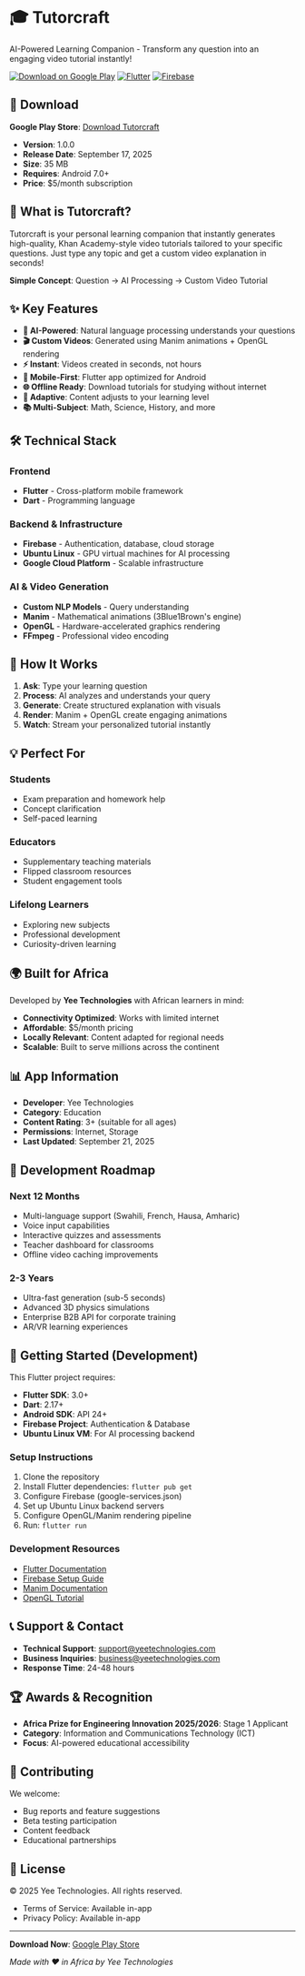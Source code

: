 # 🎓 Tutorcraft

AI-Powered Learning Companion - Transform any question into an engaging video tutorial instantly!

[![Download on Google Play](https://img.shields.io/badge/Google_Play-414141?style=for-the-badge&logo=google-play&logoColor=white)](https://play.google.com/store/apps/details?id=com.yeetechnologies.tutorcraft)
[![Flutter](https://img.shields.io/badge/Flutter-%2302569B.svg?style=for-the-badge&logo=Flutter&logoColor=white)](https://flutter.dev)
[![Firebase](https://img.shields.io/badge/firebase-%23039BE5.svg?style=for-the-badge&logo=firebase)](https://firebase.google.com)

## 📱 Download

**Google Play Store**: [Download Tutorcraft](https://play.google.com/store/apps/details?id=com.yeetechnologies.tutorcraft)

- **Version**: 1.0.0
- **Release Date**: September 17, 2025  
- **Size**: 35 MB
- **Requires**: Android 7.0+
- **Price**: $5/month subscription

## 🚀 What is Tutorcraft?

Tutorcraft is your personal learning companion that instantly generates high-quality, Khan Academy-style video tutorials tailored to your specific questions. Just type any topic and get a custom video explanation in seconds!

**Simple Concept**: Question → AI Processing → Custom Video Tutorial

## ✨ Key Features

- **🧠 AI-Powered**: Natural language processing understands your questions
- **🎬 Custom Videos**: Generated using Manim animations + OpenGL rendering  
- **⚡ Instant**: Videos created in seconds, not hours
- **📱 Mobile-First**: Flutter app optimized for Android
- **🌐 Offline Ready**: Download tutorials for studying without internet
- **🎯 Adaptive**: Content adjusts to your learning level
- **📚 Multi-Subject**: Math, Science, History, and more

## 🛠️ Technical Stack

### Frontend
- **Flutter** - Cross-platform mobile framework
- **Dart** - Programming language

### Backend & Infrastructure  
- **Firebase** - Authentication, database, cloud storage
- **Ubuntu Linux** - GPU virtual machines for AI processing
- **Google Cloud Platform** - Scalable infrastructure

### AI & Video Generation
- **Custom NLP Models** - Query understanding
- **Manim** - Mathematical animations (3Blue1Brown's engine)
- **OpenGL** - Hardware-accelerated graphics rendering
- **FFmpeg** - Professional video encoding

## 🎯 How It Works

1. **Ask**: Type your learning question
2. **Process**: AI analyzes and understands your query  
3. **Generate**: Create structured explanation with visuals
4. **Render**: Manim + OpenGL create engaging animations
5. **Watch**: Stream your personalized tutorial instantly

## 💡 Perfect For

### Students
- Exam preparation and homework help
- Concept clarification  
- Self-paced learning

### Educators  
- Supplementary teaching materials
- Flipped classroom resources
- Student engagement tools

### Lifelong Learners
- Exploring new subjects
- Professional development
- Curiosity-driven learning

## 🌍 Built for Africa

Developed by **Yee Technologies** with African learners in mind:

- **Connectivity Optimized**: Works with limited internet
- **Affordable**: $5/month pricing  
- **Locally Relevant**: Content adapted for regional needs
- **Scalable**: Built to serve millions across the continent

## 📊 App Information

- **Developer**: Yee Technologies
- **Category**: Education
- **Content Rating**: 3+ (suitable for all ages)
- **Permissions**: Internet, Storage
- **Last Updated**: September 21, 2025

## 🚀 Development Roadmap

### Next 12 Months
- Multi-language support (Swahili, French, Hausa, Amharic)
- Voice input capabilities
- Interactive quizzes and assessments
- Teacher dashboard for classrooms
- Offline video caching improvements

### 2-3 Years  
- Ultra-fast generation (sub-5 seconds)
- Advanced 3D physics simulations
- Enterprise B2B API for corporate training
- AR/VR learning experiences

## 🔧 Getting Started (Development)

This Flutter project requires:

- **Flutter SDK**: 3.0+
- **Dart**: 2.17+  
- **Android SDK**: API 24+
- **Firebase Project**: Authentication & Database
- **Ubuntu Linux VM**: For AI processing backend

### Setup Instructions

1. Clone the repository
2. Install Flutter dependencies: `flutter pub get`
3. Configure Firebase (google-services.json)
4. Set up Ubuntu Linux backend servers
5. Configure OpenGL/Manim rendering pipeline
6. Run: `flutter run`

### Development Resources

- [Flutter Documentation](https://docs.flutter.dev/)
- [Firebase Setup Guide](https://firebase.google.com/docs/flutter/setup)
- [Manim Documentation](https://docs.manim.community/)
- [OpenGL Tutorial](https://learnopengl.com/)

## 📞 Support & Contact

- **Technical Support**: support@yeetechnologies.com
- **Business Inquiries**: business@yeetechnologies.com  
- **Response Time**: 24-48 hours

## 🏆 Awards & Recognition

- **Africa Prize for Engineering Innovation 2025/2026**: Stage 1 Applicant
- **Category**: Information and Communications Technology (ICT)
- **Focus**: AI-powered educational accessibility

## 🤝 Contributing

We welcome:
- Bug reports and feature suggestions
- Beta testing participation  
- Content feedback
- Educational partnerships

## 📄 License

© 2025 Yee Technologies. All rights reserved.
- Terms of Service: Available in-app
- Privacy Policy: Available in-app

---

**Download Now**: [Google Play Store](https://play.google.com/store/apps/details?id=com.yeetechnologies.tutorcraft)

*Made with ❤️ in Africa by Yee Technologies*